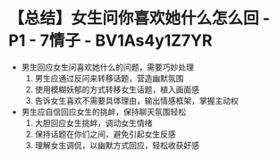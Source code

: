 # 【总结】女生问你喜欢她什么怎么回 - P1 - 7情子 - BV1As4y1Z7YR

-   男生回应女生问喜欢她什么的问题，需要巧妙处理
    1.  男生应通过反问来转移话题，营造幽默氛围
    2.  使用模糊妖郁的方式转移女生话题，植入画面感
    3.  告诉女生喜欢不需要具体理由，输出情感框架，掌握主动权
-   男生应自信回应女生的挑衅，保持聊天氛围轻松
    1.  大胆回应女生挑衅，调动女生情绪
    2.  保持话题在你们之间，避免引起女生反感
    3.  理解女生调侃，以幽默方式回应，轻松收获好感